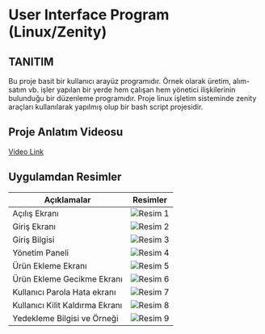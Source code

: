 # User Interface Program (Linux/Zenity)

## TANITIM ##
<p>Bu proje basit bir kullanıcı arayüz programıdır. Örnek olarak üretim, alım-satım vb. işler yapılan bir yerde hem çalışan 
hem yönetici ilişkilerinin bulunduğu bir düzenleme programıdır. Proje linux işletim sisteminde zenity araçları kullanılarak
yapılmış olup bir bash script projesidir.  

## Proje Anlatım Videosu 

<a href="https://www.youtube.com/watch?v=7u9adS8mX90">Video Link</a>

##

## Uygulamdan Resimler ##
<table>
        <thead>
            <tr>
                <th>Açıklamalar</th>
                <th>Resimler</th>
            </tr>
        </thead>
        <tbody>
            <!-- 10 Satır -->
            <tr>
                <td>Açılış Ekranı</td>
                <td><img src="https://github.com/user-attachments/assets/bb077fda-b194-41ba-8cef-1277d479f3bd" alt="Resim 1"></td>
            </tr>
            <tr>
                <td>Giriş Ekranı</td>
                <td><img src="https://github.com/user-attachments/assets/2400f662-0ec0-4c13-93e3-743fe7ad4549" alt="Resim 2"></td>
            </tr>
            <tr>
                <td>Giriş Bilgisi</td>
                <td><img src="https://github.com/user-attachments/assets/75e06dc1-3ea7-4557-a60d-30a575e6b284" alt="Resim 3"></td>
            </tr>
            <tr>
                <td>Yönetim Paneli</td>
                <td><img src="https://github.com/user-attachments/assets/a7510479-4377-4f6e-8c8e-9240a01949dd" alt="Resim 4"></td>
            </tr>
            <tr>
                <td>Ürün Ekleme Ekranı</td>
                <td><img src="https://github.com/user-attachments/assets/ee14f157-e513-4164-99a5-8431bb77ccb8" alt="Resim 5"></td>
            </tr>
            <tr>
                <td>Ürün Ekleme Gecikme Ekranı</td>
                <td><img src="https://github.com/user-attachments/assets/181a0b4d-3578-42ef-ba0c-a0d905a35bf9" alt="Resim 6"></td>
            </tr>
            <tr>
                <td>Kullanıcı Parola Hata ekranı</td>
                <td><img src="https://github.com/user-attachments/assets/19da76f3-30b1-42d8-8090-e3a9913ce47c" alt="Resim 7"></td>
            </tr>
            <tr>
                <td>Kullanıcı Kilit Kaldırma Ekranı</td>
                <td><img src="https://github.com/user-attachments/assets/9af8e969-9805-4f18-913e-d20a4c5c2cb5" alt="Resim 8"></td>
            </tr>
            <tr>
                <td>Yedekleme Bilgisi ve Örneği</td>
                <td><img src="https://github.com/user-attachments/assets/bebf01be-1c72-44e7-86ba-7d8d475bf91f" alt="Resim 9"></td>
            </tr>
        </tbody>
    </table>

